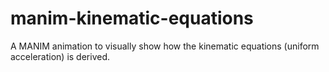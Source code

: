 # manim-kinematic-equations

A MANIM animation to visually show how the kinematic equations (uniform acceleration) is derived.
